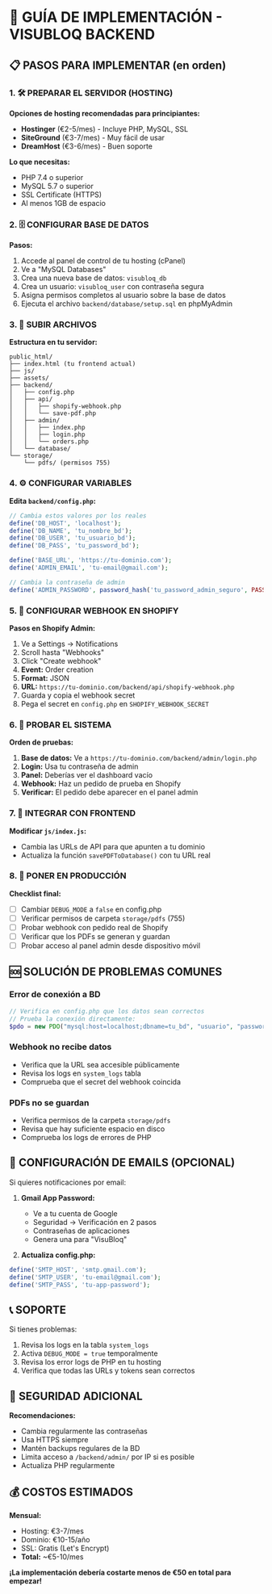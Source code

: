 # 🚀 GUÍA DE IMPLEMENTACIÓN - VISUBLOQ BACKEND

## 📋 PASOS PARA IMPLEMENTAR (en orden)

### 1. 🛠️ PREPARAR EL SERVIDOR (HOSTING)

**Opciones de hosting recomendadas para principiantes:**
- **Hostinger** (€2-5/mes) - Incluye PHP, MySQL, SSL
- **SiteGround** (€3-7/mes) - Muy fácil de usar
- **DreamHost** (€3-6/mes) - Buen soporte

**Lo que necesitas:**
- PHP 7.4 o superior
- MySQL 5.7 o superior  
- SSL Certificate (HTTPS)
- Al menos 1GB de espacio

### 2. 🗄️ CONFIGURAR BASE DE DATOS

**Pasos:**
1. Accede al panel de control de tu hosting (cPanel)
2. Ve a "MySQL Databases"
3. Crea una nueva base de datos: `visubloq_db`
4. Crea un usuario: `visubloq_user` con contraseña segura
5. Asigna permisos completos al usuario sobre la base de datos
6. Ejecuta el archivo `backend/database/setup.sql` en phpMyAdmin

### 3. 📁 SUBIR ARCHIVOS

**Estructura en tu servidor:**
```
public_html/
├── index.html (tu frontend actual)
├── js/
├── assets/
├── backend/
│   ├── config.php
│   ├── api/
│   │   ├── shopify-webhook.php
│   │   └── save-pdf.php
│   ├── admin/
│   │   ├── index.php
│   │   ├── login.php
│   │   └── orders.php
│   └── database/
└── storage/
    └── pdfs/ (permisos 755)
```

### 4. ⚙️ CONFIGURAR VARIABLES

**Edita `backend/config.php`:**
```php
// Cambia estos valores por los reales
define('DB_HOST', 'localhost');
define('DB_NAME', 'tu_nombre_bd');
define('DB_USER', 'tu_usuario_bd');
define('DB_PASS', 'tu_password_bd');

define('BASE_URL', 'https://tu-dominio.com');
define('ADMIN_EMAIL', 'tu-email@gmail.com');

// Cambia la contraseña de admin
define('ADMIN_PASSWORD', password_hash('tu_password_admin_seguro', PASSWORD_DEFAULT));
```

### 5. 🔗 CONFIGURAR WEBHOOK EN SHOPIFY

**Pasos en Shopify Admin:**
1. Ve a Settings → Notifications
2. Scroll hasta "Webhooks"
3. Click "Create webhook"
4. **Event:** Order creation
5. **Format:** JSON
6. **URL:** `https://tu-dominio.com/backend/api/shopify-webhook.php`
7. Guarda y copia el webhook secret
8. Pega el secret en `config.php` en `SHOPIFY_WEBHOOK_SECRET`

### 6. 🧪 PROBAR EL SISTEMA

**Orden de pruebas:**
1. **Base de datos:** Ve a `https://tu-dominio.com/backend/admin/login.php`
2. **Login:** Usa tu contraseña de admin
3. **Panel:** Deberías ver el dashboard vacío
4. **Webhook:** Haz un pedido de prueba en Shopify
5. **Verificar:** El pedido debe aparecer en el panel admin

### 7. 🔧 INTEGRAR CON FRONTEND

**Modificar `js/index.js`:**
- Cambia las URLs de API para que apunten a tu dominio
- Actualiza la función `savePDFToDatabase()` con tu URL real

### 8. 🚀 PONER EN PRODUCCIÓN

**Checklist final:**
- [ ] Cambiar `DEBUG_MODE` a `false` en config.php
- [ ] Verificar permisos de carpeta `storage/pdfs` (755)
- [ ] Probar webhook con pedido real de Shopify
- [ ] Verificar que los PDFs se generan y guardan
- [ ] Probar acceso al panel admin desde dispositivo móvil

## 🆘 SOLUCIÓN DE PROBLEMAS COMUNES

### Error de conexión a BD
```php
// Verifica en config.php que los datos sean correctos
// Prueba la conexión directamente:
$pdo = new PDO("mysql:host=localhost;dbname=tu_bd", "usuario", "password");
```

### Webhook no recibe datos
- Verifica que la URL sea accesible públicamente
- Revisa los logs en `system_logs` tabla
- Comprueba que el secret del webhook coincida

### PDFs no se guardan
- Verifica permisos de la carpeta `storage/pdfs`
- Revisa que hay suficiente espacio en disco
- Comprueba los logs de errores de PHP

## 📧 CONFIGURACIÓN DE EMAILS (OPCIONAL)

Si quieres notificaciones por email:

1. **Gmail App Password:**
   - Ve a tu cuenta de Google
   - Seguridad → Verificación en 2 pasos
   - Contraseñas de aplicaciones
   - Genera una para "VisuBloq"

2. **Actualiza config.php:**
```php
define('SMTP_HOST', 'smtp.gmail.com');
define('SMTP_USER', 'tu-email@gmail.com');
define('SMTP_PASS', 'tu-app-password');
```

## 📞 SOPORTE

Si tienes problemas:
1. Revisa los logs en la tabla `system_logs`
2. Activa `DEBUG_MODE = true` temporalmente
3. Revisa los error logs de PHP en tu hosting
4. Verifica que todas las URLs y tokens sean correctos

## 🔐 SEGURIDAD ADICIONAL

**Recomendaciones:**
- Cambia regularmente las contraseñas
- Usa HTTPS siempre
- Mantén backups regulares de la BD
- Limita acceso a `/backend/admin/` por IP si es posible
- Actualiza PHP regularmente

## 💰 COSTOS ESTIMADOS

**Mensual:**
- Hosting: €3-7/mes
- Dominio: €10-15/año
- SSL: Gratis (Let's Encrypt)
- **Total:** ~€5-10/mes

**¡La implementación debería costarte menos de €50 en total para empezar!**
